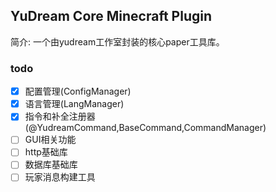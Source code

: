 ## YuDream Core Minecraft Plugin

简介: 一个由yudream工作室封装的核心paper工具库。

 ### todo
- [x] 配置管理(ConfigManager)
- [x] 语言管理(LangManager)
- [x] 指令和补全注册器(@YudreamCommand,BaseCommand,CommandManager)
- [ ] GUI相关功能
- [ ] http基础库
- [ ] 数据库基础库
- [ ] 玩家消息构建工具
